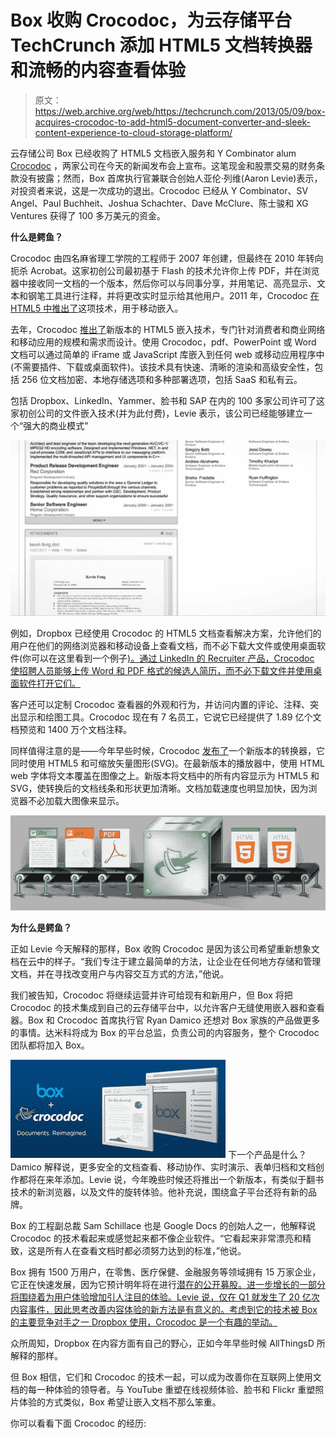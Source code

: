 # Box 收购 Crocodoc，为云存储平台 TechCrunch 添加 HTML5 文档转换器和流畅的内容查看体验

> 原文：<https://web.archive.org/web/https://techcrunch.com/2013/05/09/box-acquires-crocodoc-to-add-html5-document-converter-and-sleek-content-experience-to-cloud-storage-platform/>

云存储公司 Box 已经收购了 HTML5 文档嵌入服务和 Y Combinator alum [Crocodoc](https://web.archive.org/web/20221208063842/http://www.crocodoc.com/) ，两家公司在今天的新闻发布会上宣布。这笔现金和股票交易的财务条款没有披露；然而，Box 首席执行官兼联合创始人亚伦·列维(Aaron Levie)表示，对投资者来说，这是一次成功的退出。Crocodoc 已经从 Y Combinator、SV Angel、Paul Buchheit、Joshua Schachter、Dave McClure、陈士骏和 XG Ventures 获得了 100 多万美元的资金。

**什么是鳄鱼？**

Crocodoc 由四名麻省理工学院的工程师于 2007 年创建，但最终在 2010 年转向扼杀 Acrobat。这家初创公司最初基于 Flash 的技术允许你上传 PDF，并在浏览器中接收同一文档的一个版本，然后你可以与同事分享，并用笔记、高亮显示、文本和钢笔工具进行注释，并将更改实时显示给其他用户。2011 年，Crocodoc [在 HTML5 中推出了](https://web.archive.org/web/20221208063842/https://beta.techcrunch.com/2011/02/16/crocodoc-launches-html5-based-document-viewer-with-annotations-embeds-and-its-own-api/)这项技术，用于移动嵌入。

去年，Crocodoc [推出了](https://web.archive.org/web/20221208063842/https://beta.techcrunch.com/2012/05/01/crocodoc-debuts-html5-document-embedding-technology-partners-with-dropbox-yammer-sap/)新版本的 HTML5 嵌入技术，专门针对消费者和商业网络和移动应用的规模和需求而设计。使用 Crocodoc，pdf、PowerPoint 或 Word 文档可以通过简单的 iFrame 或 JavaScript 库嵌入到任何 web 或移动应用程序中(不需要插件、下载或桌面软件)。该技术具有快速、清晰的渲染和高级安全性，包括 256 位文档加密、本地存储选项和多种部署选项，包括 SaaS 和私有云。

包括 Dropbox、LinkedIn、Yammer、脸书和 SAP 在内的 100 多家公司许可了这家初创公司的文件嵌入技术(并为此付费)，Levie 表示，该公司已经能够建立一个“强大的商业模式”

[![box](img/242eeaa22ed70689931076939d9f4c4e.png)](https://web.archive.org/web/20221208063842/https://beta.techcrunch.com/2013/05/09/box-acquires-crocodoc-to-add-html5-document-converter-and-sleek-content-experience-to-cloud-storage-platform/box-17/)

例如，Dropbox 已经使用 Crocodoc 的 HTML5 文档查看解决方案，允许他们的用户在他们的网络浏览器和移动设备上查看文档，而不必下载大文件或使用桌面软件(你可以在这里看到一个例子[)。通过 LinkedIn 的 Recruiter 产品，Crocodoc 使招聘人员能够上传 Word 和 PDF 格式的候选人简历，而不必下载文件并使用桌面软件打开它们。](https://web.archive.org/web/20221208063842/https://www.dropbox.com/s/l7k3gzaltdcrhbw/PWC%20Technology%20Forecast.pdf)

客户还可以定制 Crocodoc 查看器的外观和行为，并访问内置的评论、注释、突出显示和绘图工具。Crocodoc 现在有 7 名员工，它说它已经提供了 1.89 亿个文档预览和 1400 万个文档注释。

同样值得注意的是——今年早些时候，Crocodoc [发布了](https://web.archive.org/web/20221208063842/https://beta.techcrunch.com/2013/02/14/crocodoc-pdf-word-and-powerpoint-documents-html5-converter/)一个新版本的转换器，它同时使用 HTML5 和可缩放矢量图形(SVG)。在最新版本的播放器中，使用 HTML web 字体将文本覆盖在图像之上。新版本将文档中的所有内容显示为 HTML5 和 SVG，使转换后的文档线条和形状更加清晰。文档加载速度也明显加快，因为浏览器不必加载大图像来显示。

[![crocodoc_converter](img/a00cc521d5206a88e8508172fe04a274.png)](https://web.archive.org/web/20221208063842/https://beta.techcrunch.com/2013/05/09/box-acquires-crocodoc-to-add-html5-document-converter-and-sleek-content-experience-to-cloud-storage-platform/crocodoc_converter-2/)

**为什么是鳄鱼？**

正如 Levie 今天解释的那样，Box 收购 Crocodoc 是因为该公司希望重新想象文档在云中的样子。“我们专注于建立最简单的方法，让企业在任何地方存储和管理文档，并在寻找改变用户与内容交互方式的方法，”他说。

我们被告知，Crocodoc 将继续运营并许可给现有和新用户，但 Box 将把 Crocodoc 的技术集成到自己的云存储平台中，以允许客户无缝使用嵌入器和查看器。Box 和 Crocodoc 首席执行官 Ryan Damico 还想对 Box 家族的产品做更多的事情。达米科将成为 Box 的平台总监，负责公司的内容服务，整个 Crocodoc 团队都将加入 Box。

[![Crocodoc-Blog_2.png - Box](img/8acd504d6afc2934eea358d2ccddf2e8.png)](https://web.archive.org/web/20221208063842/https://beta.techcrunch.com/2013/05/09/box-acquires-crocodoc-to-add-html5-document-converter-and-sleek-content-experience-to-cloud-storage-platform/crocodoc-blog_2-png-box/) 下一个产品是什么？Damico 解释说，更多安全的文档查看、移动协作、实时演示、表单归档和文档创作都将在来年添加。Levie 说，今年晚些时候还将推出一个新版本，有类似于翻书技术的新浏览器，以及文件的旋转体验。他补充说，围绕盒子平台还将有新的品牌。

Box 的工程副总裁 Sam Schillace 也是 Google Docs 的创始人之一，他解释说 Crocodoc 的技术看起来或感觉起来都不像企业软件。“它看起来非常漂亮和精致，这是所有人在查看文档时都必须努力达到的标准，”他说。

Box 拥有 1500 万用户，在零售、医疗保健、金融服务等领域拥有 15 万家企业，它正在快速发展，因为它预计明年将在进行[潜在的公开募股。进一步增长的一部分将围绕着为用户体验增加引人注目的体验。Levie 说，仅在 Q1 就发生了 20 亿次内容事件，因此思考改善内容体验的新方法是有意义的。考虑到它的技术被 Box 的主要竞争对手之一 Dropbox 使用，Crocodoc 是一个有趣的举动。](https://web.archive.org/web/20221208063842/https://beta.techcrunch.com/2013/02/25/eyeing-an-ipo-box-doubles-down-on-device-content-and-login-security-for-cloud-storage-platform/)

众所周知，Dropbox 在内容方面有自己的野心，正如今年早些时候 AllThingsD 所解释的那样。

但 Box 相信，它们和 Crocodoc 的技术一起，可以成为改善你在互联网上使用文档的每一种体验的领导者。与 YouTube 重塑在线视频体验、脸书和 Flickr 重塑照片体验的方式类似，Box 希望让嵌入文档不那么笨重。

你可以看看下面 Crocodoc 的经历: